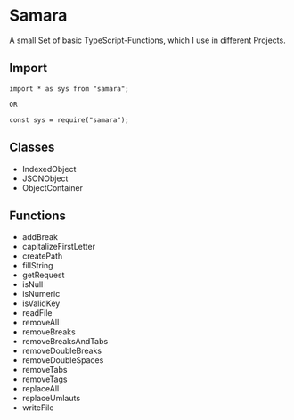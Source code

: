 # Samara

A small Set of basic TypeScript-Functions, which I use in different Projects.

## Import
```
import * as sys from "samara";

OR

const sys = require("samara");
``` 

## Classes
- IndexedObject
- JSONObject
- ObjectContainer

## Functions
- addBreak
- capitalizeFirstLetter
- createPath
- fillString
- getRequest
- isNull
- isNumeric
- isValidKey
- readFile
- removeAll
- removeBreaks
- removeBreaksAndTabs
- removeDoubleBreaks
- removeDoubleSpaces
- removeTabs
- removeTags
- replaceAll
- replaceUmlauts
- writeFile